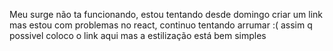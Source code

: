 Meu surge não ta funcionando, estou tentando desde domingo criar um link mas estou com problemas no react, continuo tentando arrumar :( assim q possivel coloco o link aqui mas a estilização está bem simples 
